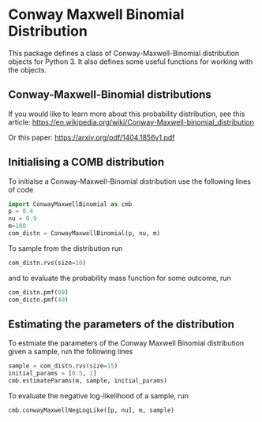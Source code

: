 # Conway Maxwell Binomial Distribution
 This package defines a class of Conway-Maxwell-Binomial distribution objects for Python 3. It also defines some useful functions for working with the objects.

## Conway-Maxwell-Binomial distributions
 If you would like to learn more about this probability distribution, see this article: <https://en.wikipedia.org/wiki/Conway-Maxwell-binomial_distribution>

 Or this paper: <https://arxiv.org/pdf/1404.1856v1.pdf>

## Initialising a COMB distribution
 To initialse a Conway-Maxwell-Binomial distribution use the following lines of code
 ```python
 import ConwayMaxwellBinomial as cmb
 p = 0.4
 nu = 0.9
 m=100
 com_distn = ConwayMaxwellBinomial(p, nu, m)
 ```
 To sample from the distribution run
 ```python
 com_distn.rvs(size=10)
 ```
 and to evaluate the probability mass function for some outcome, run
 ```python
 com_distn.pmf(99)
 com_distn.pmf(40)
 ```

## Estimating the parameters of the distribution
 To estmiate the parameters of the Conway Maxwell Binomial distribution given a sample, run the following lines
 ```python
 sample = com_distn.rvs(size=15)
 initial_params = [0.5, 1]
 cmb.estimateParams(m, sample, initial_params)
 ```
 To evaluate the negative log-likelihood of a sample, run
 ```python
 cmb.conwayMaxwellNegLogLike([p, nu], m, sample)
 ```
